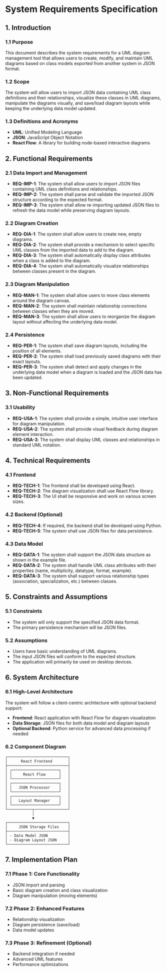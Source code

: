 # System Requirements Specification

## 1. Introduction

### 1.1 Purpose
This document describes the system requirements for a UML diagram management tool that allows users to create, modify, and maintain UML diagrams based on class models exported from another system in JSON format.

### 1.2 Scope
The system will allow users to import JSON data containing UML class definitions and their relationships, visualize these classes in UML diagrams, manipulate the diagrams visually, and save/load diagram layouts while keeping the underlying data model updated.

### 1.3 Definitions and Acronyms
- **UML**: Unified Modeling Language
- **JSON**: JavaScript Object Notation
- **React Flow**: A library for building node-based interactive diagrams

## 2. Functional Requirements

### 2.1 Data Import and Management
- **REQ-IMP-1**: The system shall allow users to import JSON files containing UML class definitions and relationships.
- **REQ-IMP-2**: The system shall parse and validate the imported JSON structure according to the expected format.
- **REQ-IMP-3**: The system shall allow re-importing updated JSON files to refresh the data model while preserving diagram layouts.

### 2.2 Diagram Creation
- **REQ-DIA-1**: The system shall allow users to create new, empty diagrams.
- **REQ-DIA-2**: The system shall provide a mechanism to select specific UML classes from the imported data to add to the diagram.
- **REQ-DIA-3**: The system shall automatically display class attributes when a class is added to the diagram.
- **REQ-DIA-4**: The system shall automatically visualize relationships between classes present in the diagram.

### 2.3 Diagram Manipulation
- **REQ-MAN-1**: The system shall allow users to move class elements around the diagram canvas.
- **REQ-MAN-2**: The system shall maintain relationship connections between classes when they are moved.
- **REQ-MAN-3**: The system shall allow users to reorganize the diagram layout without affecting the underlying data model.

### 2.4 Persistence
- **REQ-PER-1**: The system shall save diagram layouts, including the position of all elements.
- **REQ-PER-2**: The system shall load previously saved diagrams with their exact layouts.
- **REQ-PER-3**: The system shall detect and apply changes in the underlying data model when a diagram is loaded and the JSON data has been updated.

## 3. Non-Functional Requirements

### 3.1 Usability
- **REQ-USA-1**: The system shall provide a simple, intuitive user interface for diagram manipulation.
- **REQ-USA-2**: The system shall provide visual feedback during diagram element interaction.
- **REQ-USA-3**: The system shall display UML classes and relationships in standard UML notation.


## 4. Technical Requirements

### 4.1 Frontend
- **REQ-TECH-1**: The frontend shall be developed using React.
- **REQ-TECH-2**: The diagram visualization shall use React Flow library.
- **REQ-TECH-3**: The UI shall be responsive and work on various screen sizes.

### 4.2 Backend (Optional)
- **REQ-TECH-4**: If required, the backend shall be developed using Python.
- **REQ-TECH-5**: The system shall use JSON files for data persistence.

### 4.3 Data Model
- **REQ-DATA-1**: The system shall support the JSON data structure as shown in the example file.
- **REQ-DATA-2**: The system shall handle UML class attributes with their properties (name, multiplicity, datatype, format, example).
- **REQ-DATA-3**: The system shall support various relationship types (association, specialization, etc.) between classes.

## 5. Constraints and Assumptions

### 5.1 Constraints
- The system will only support the specified JSON data format.
- The primary persistence mechanism will be JSON files.

### 5.2 Assumptions
- Users have basic understanding of UML diagrams.
- The input JSON files will conform to the expected structure.
- The application will primarily be used on desktop devices.

## 6. System Architecture

### 6.1 High-Level Architecture
The system will follow a client-centric architecture with optional backend support:
- **Frontend**: React application with React Flow for diagram visualization
- **Data Storage**: JSON files for both data model and diagram layouts
- **Optional Backend**: Python service for advanced data processing if needed

### 6.2 Component Diagram
```
┌───────────────────────────┐
│      React Frontend       │
├───────────────────────────┤
│ ┌─────────────────────┐   │
│ │     React Flow      │   │
│ └─────────────────────┘   │
│ ┌─────────────────────┐   │
│ │   JSON Processor    │   │
│ └─────────────────────┘   │
│ ┌─────────────────────┐   │
│ │   Layout Manager    │   │
│ └─────────────────────┘   │
└───────────┬───────────────┘
            │
            ▼
┌───────────────────────────┐
│     JSON Storage Files    │
├───────────────────────────┤
│ - Data Model JSON         │
│ - Diagram Layout JSON     │
└───────────────────────────┘
```

## 7. Implementation Plan

### 7.1 Phase 1: Core Functionality
- JSON import and parsing
- Basic diagram creation and class visualization
- Diagram manipulation (moving elements)

### 7.2 Phase 2: Enhanced Features
- Relationship visualization
- Diagram persistence (save/load)
- Data model updates

### 7.3 Phase 3: Refinement (Optional)
- Backend integration if needed
- Advanced UML features
- Performance optimizations
